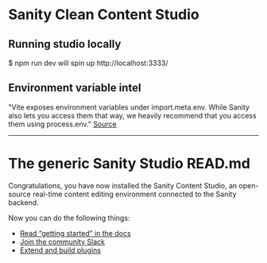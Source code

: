 # Sanity Clean Content Studio

## Running studio locally


$ npm run dev will spin up http://localhost:3333/


## Environment variable intel

"Vite exposes environment variables under import.meta.env. While Sanity also lets you access them that way, we heavily recommend that you access them using process.env." [Source](https://www.sanity.io/docs/environment-variables)

__________________________

# The generic Sanity Studio READ.md
Congratulations, you have now installed the Sanity Content Studio, an open-source real-time content editing environment connected to the Sanity backend.

Now you can do the following things:

- [Read “getting started” in the docs](https://www.sanity.io/docs/introduction/getting-started?utm_source=readme)
- [Join the community Slack](https://slack.sanity.io/?utm_source=readme)
- [Extend and build plugins](https://www.sanity.io/docs/content-studio/extending?utm_source=readme)
